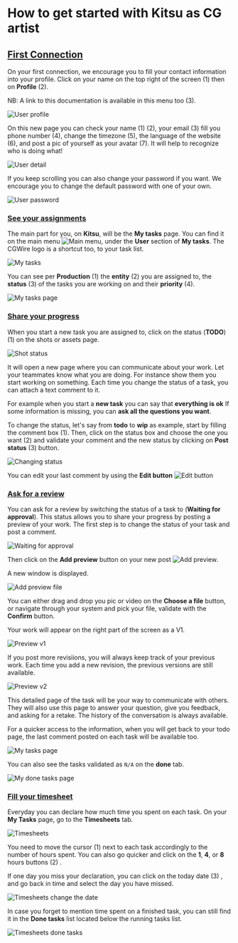 # How to get started with Kitsu as CG artist


## [First Connection](#first-connection)

On your first connection, we encourage you to fill your contact information
into your profile.
Click on your name on the top right of the screen (1) then on **Profile** (2).

NB: A link to this documentation is available in this menu too (3).
 
![User profile](../img/getting-started/user_profil.png)
 
On this new page you can check your name (1) (2), your email (3) fill you phone
number (4), change the timezone (5), the language of the website (6), and
post a pic of yourself as your avatar (7). It will help to recognize who is
doing what! 
 
![User detail](../img/getting-started/user_detail.png)
 
If you keep scrolling you can also change your password if you want. We
encourage you to change the default password with one of your own.

![User password](../img/getting-started/user_password.png)
 
 
### [See your assignments](#see-your-assignments)
 
The main part for you, on **Kitsu**, will be the **My tasks** page. You can
find it on the main menu ![Main menu](../img/getting-started/main_button.png),
under the **User** section of **My tasks**. The CGWire logo is a shortcut too,
to your task list.

![My tasks](../img/getting-started/my_tasks.png)

You can see per **Production** (1) the **entity** (2) you are assigned to, the
**status** (3) of the tasks you are working on and their **priority** (4). 
 
![My tasks page](../img/getting-started/my_task_page.png)
 
### [Share your progress](#share-your-progress)

When you start a new task you are assigned to, click on the status (**TODO**)
(1) on the shots or assets page.

![Shot status](../img/getting-started/shot_status.png)

It will open a new page where you can communicate about your work. Let your
teammates know what you are doing. For instance show them you start working
on something. Each time you change the status of a task, you can attach a
text comment to it.

For example when you start a **new task** you can say that **everything is ok**
If some information is missing, you can **ask all the questions you want**.

To change the status, let's say from **todo** to **wip** as example, start
by filling the comment box (1). Then, click on the status box and choose the
one you want (2) and validate your comment and the new status by clicking on
**Post status** (3) button.

![Changing status](../img/getting-started/changing_status.png)

You can edit your last comment by using the **Edit button** 
![Edit button](../img/getting-started/edit_button.png)


### [Ask for a review](#ask-for-a-review)

You can ask for a review by switching the status of a task to 
(**Waiting for approval**). This status allows you to share your progress by
posting a preview of your work. The first step is to change the status of your
task and post a comment. 

![Waiting for approval](../img/getting-started/wfa_status.png)

Then click on the **Add preview** button on your new post 
![Add preview](../img/getting-started/add_preview_button.png). 

A new window is displayed.

![Add preview file](../img/getting-started/add_preview.png)

You can either drag and drop you pic or video on the **Choose a file** button,
or navigate through your system and pick your file, validate with the
**Confirm** button.

Your work will appear on the right part of the screen as a V1. 

![Preview v1](../img/getting-started/previewv1.png)

If you post more revisiions, you will always keep track of your previous work.
Each time you add a new revision, the previous versions are still available. 

![Preview v2](../img/getting-started/previewv2.png)

This detailed page of the task will be your way to communicate with others.
They will also use this page to answer your question, give you feedback, and 
asking for a retake. The history of the conversation is always available.

For a quicker access to the information, when you will get back to your todo
page, the last comment posted on each task will be available too.

![My tasks page](../img/getting-started/my_task_page2.png)

You can also see the tasks validated as `N/A` on the **done** tab.

![My done tasks page](../img/getting-started/done_page.png)

### [Fill your timesheet](#fill-your-timesheet)

Everyday you can declare how much time you spent on each task. On your **My
Tasks** page, go to the **Timesheets** tab.

![Timesheets](../img/getting-started/timesheets.png)

You need to move the cursor (1) next to each task accordingly to the number of
hours spent. You can also go quicker and click on the **1**, **4**, or **8**
hours buttons (2) .

If one day you miss your declaration, you can click on the today date (3) , and
go back in time and select the day you have missed.

![Timesheets change the date](../img/getting-started/timesheet_change_date.png)

In case you forget to mention time spent on a finished task, you can still 
find it in the **Done tasks** list located below the running tasks list.

![Timesheets done tasks](../img/getting-started/timesheet_done_task.png)
